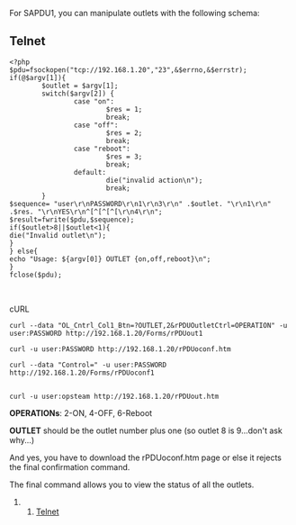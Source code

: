 For SAPDU1, you can manipulate outlets with the following schema:

Telnet 
------

    <?php
    $pdu=fsockopen("tcp://192.168.1.20","23",&$errno,&$errstr);
    if(@$argv[1]){
            $outlet = $argv[1];
            switch($argv[2]) {
                    case "on":
                            $res = 1;
                            break;
                    case "off":
                            $res = 2;
                            break;
                    case "reboot":
                            $res = 3;
                            break;
                    default:
                            die("invalid action\n");
                            break;
            }
    $sequence= "user\r\nPASSWORD\r\n1\r\n3\r\n" .$outlet. "\r\n1\r\n" .$res. "\r\nYES\r\n^[^[^[^[\r\n4\r\n";
    $result=fwrite($pdu,$sequence);
    if($outlet>8||$outlet<1){
    die("Invalid outlet\n");
    }
    } else{
    echo "Usage: ${argv[0]} OUTLET {on,off,reboot}\n";
    }
    fclose($pdu);

 

cURL

    curl --data "OL_Cntrl_Col1_Btn=?OUTLET,2&rPDUOutletCtrl=OPERATION" -u user:PASSWORD http://192.168.1.20/Forms/rPDUout1

    curl -u user:PASSWORD http://192.168.1.20/rPDUoconf.htm

    curl --data "Control=" -u user:PASSWORD http://192.168.1.20/Forms/rPDUoconf1


    curl -u user:opsteam http://192.168.1.20/rPDUout.htm

**OPERATIONs**: 2-ON, 4-OFF, 6-Reboot

**OUTLET** should be the outlet number plus one (so outlet 8 is
9...don't ask why...)

And yes, you have to download the rPDUoconf.htm page or else it rejects
the final confirmation command.

The final command allows you to view the status of all the outlets.

1.  1. [Telnet](#Telnet)

